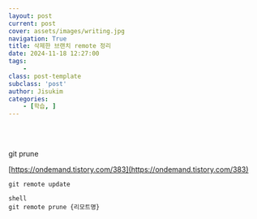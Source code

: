 ```yaml
---
layout: post
current: post
cover: assets/images/writing.jpg
navigation: True
title: 삭제한 브랜치 remote 정리
date: 2024-11-18 12:27:00
tags:
    - 
class: post-template
subclass: 'post'
author: Jisukim
categories:
    - [학습, ]
---
```

<br><br>

git prune 


[https://ondemand.tistory.com/383](https://ondemand.tistory.com/383)




`git remote update`



```
shell
git remote prune {리모트명}

```


